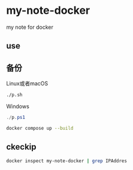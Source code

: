 # my-note-docker

my note for docker

## use

## 备份

Linux或者macOS

```bash
./p.sh
```

Windows
```powershell
./p.ps1
```

```bash
docker compose up --build
```

## ckeckip

```bash
docker inspect my-note-docker | grep IPAddres
```